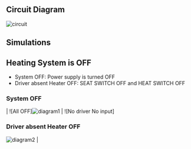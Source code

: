 
## Circuit Diagram

![circuit](https://user-images.githubusercontent.com/94305490/144299123-c3373403-ebfe-46a9-a513-9caa222c3bf8.png)


## Simulations

## Heating System is OFF

* System OFF: Power supply is turned OFF
* Driver absent Heater OFF: SEAT SWITCH OFF and HEAT SWITCH OFF

### System OFF  


| ![All OFF]![diagram1](https://user-images.githubusercontent.com/94305490/144387091-29186dac-e62e-49d2-b0cf-0a436748cfdd.png) | ![No driver No input]
### Driver absent Heater OFF 


![diagram2](https://user-images.githubusercontent.com/94305490/144387378-8361aeaa-bd47-4d3b-b39d-fd264c2a1863.png) |









